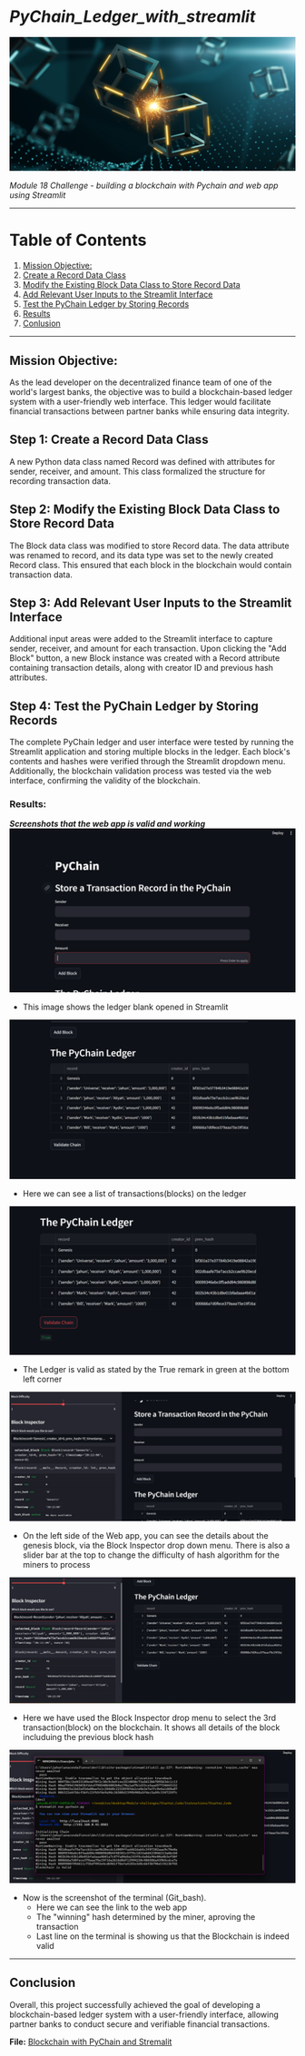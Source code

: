 #        ***PyChain_Ledger_with_streamlit***

![Blockchain art](Images/blockchainart.png)

*Module 18 Challenge - building a blockchain with Pychain and web app using Streamlit*

----
# Table of Contents
1. [Mission Objective:](#Mission-Objective:)
2. [Create a Record Data Class](#Step-1:-Create-a-Record-Data-Class)
3. [Modify the Existing Block Data Class to Store Record Data](#Step-2:-Modify-the-Existing-Block-Data-Class-to-Store-Record-Data)
4. [Add Relevant User Inputs to the Streamlit Interface](#Step-3:-Add-Relevant-User-Inputs-to-the-Streamlit-Interface)
5. [Test the PyChain Ledger by Storing Records](#Step-4:-Test-the-PyChain-Ledger-by-Storing-Records)
6. [Results](#Results:)
7. [Conlusion](#conclusion)

---
## Mission Objective:
As the lead developer on the decentralized finance team of one of the world's largest banks, the objective was to build a blockchain-based ledger system with a user-friendly web interface. This ledger would facilitate financial transactions between partner banks while ensuring data integrity.

## Step 1: Create a Record Data Class
A new Python data class named Record was defined with attributes for sender, receiver, and amount. This class formalized the structure for recording transaction data.

## Step 2: Modify the Existing Block Data Class to Store Record Data
The Block data class was modified to store Record data. The data attribute was renamed to record, and its data type was set to the newly created Record class. This ensured that each block in the blockchain would contain transaction data.

## Step 3: Add Relevant User Inputs to the Streamlit Interface
Additional input areas were added to the Streamlit interface to capture sender, receiver, and amount for each transaction. Upon clicking the "Add Block" button, a new Block instance was created with a Record attribute containing transaction details, along with creator ID and previous hash attributes.

## Step 4: Test the PyChain Ledger by Storing Records
The complete PyChain ledger and user interface were tested by running the Streamlit application and storing multiple blocks in the ledger. Each block's contents and hashes were verified through the Streamlit dropdown menu. Additionally, the blockchain validation process was tested via the web interface, confirming the validity of the blockchain.

###  Results:
***Screenshots that the web app is valid and working***
!["Streamlit Web app"](Images/streamlit_app.png)
- This image shows the ledger blank opened in Streamlit 

![Pychain Ledger](Images/pychain_ledger.png)

- Here we can see a list of transactions(blocks) on the ledger

![Validation](Images/Pychain_validated.png)

- The Ledger is valid as stated by the True remark in green at the bottom left corner

![Selecting The Genesis Block](Images/block_inspector_genesis.png)

- On the left side of the Web app, you can see the details about the genesis block, via the Block Inspector drop down menu. There is also a slider bar at the top to change the difficulty of hash algorithm for the miners to process 

![Selecting the 3rd Block](Images/block_inspector_3rdblock.png)

- Here we have used the Block Inspector drop menu to select the 3rd transaction(block) on the blockchain. It shows all details of the block includuing the previous block hash 

![Terminal Hash display](Images/terminal_hash_display.png)

- Now is the screenshot of the terminal (Git_bash). 
    - Here we can see the link to the web app
    - The "winning" hash determined by the miner, aproving the transaction
    - Last line on the terminal is showing us that the Blockchain is indeed valid 
----

## Conclusion 

Overall, this project successfully achieved the goal of developing a blockchain-based ledger system with a user-friendly interface, allowing partner banks to conduct secure and verifiable financial transactions.

**File:** [Blockchain with PyChain and Stremalit](pychain.py) 